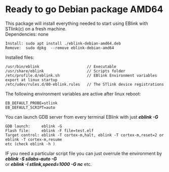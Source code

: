 # Ready to go Debian package AMD64

This package will install everything needed to start using EBlink with STlink(c) on a fresh machine.  
Dependencies: none


    Install: sudo apt install ./eblink-debian-amd64.deb
    Remove:  sudo dpkg  --remove eblink-debian-amd64

Installed files:

    /usr/bin/eblink                     // Executable  
    /usr/share/eblink                   // Scripts folder  
    /etc/profile.d/eblink.sh            // EBlink Environment variables export at linux startup  
    /etc/udev/rules.d/80-eblink.rules   // The STlink device registrations  


The following environment variables are active after linux reboot:

    EB_DEFAULT_PROBE=stlink
    EB_DEFAULT_SCRIPT=auto

You can launch GDB server from every terminal EBlink with just **_eblink -G_**  


    GDB launch:     eblink -G
    Flash file:     eblink -F file=test.elf
    Target control: eblink -T cortex-m,halt, eblink -T cortex-m,reset=2 or eblink -T cortex-m,resume
    etc (check eblink -h )  

IF you need a particular script file you can just overrule the environment by **_eblink -S silabs-auto -G_**  
or **_eblink -I stlink,speed=1000 -G nc_** etc.
    
